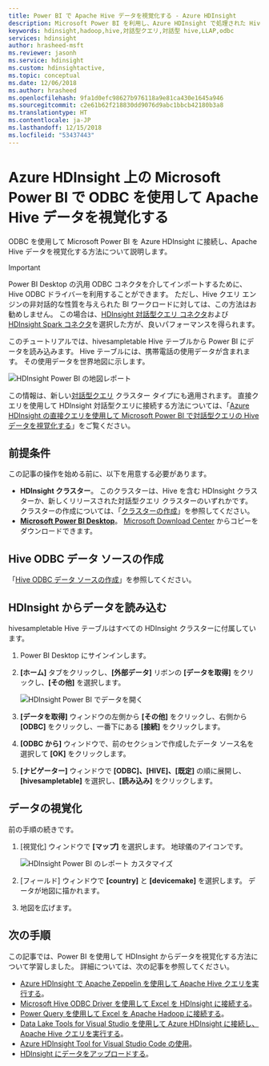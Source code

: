 ```yaml
---
title: Power BI で Apache Hive データを視覚化する - Azure HDInsight
description: Microsoft Power BI を利用し、Azure HDInsight で処理された Hive データを視覚化する方法について説明します。
keywords: hdinsight,hadoop,hive,対話型クエリ,対話型 hive,LLAP,odbc
services: hdinsight
author: hrasheed-msft
ms.reviewer: jasonh
ms.service: hdinsight
ms.custom: hdinsightactive,
ms.topic: conceptual
ms.date: 12/06/2018
ms.author: hrasheed
ms.openlocfilehash: 9fa1d0efc98627b976118a9e81ca430e1645a946
ms.sourcegitcommit: c2e61b62f218830dd9076d9abc1bbcb42180b3a8
ms.translationtype: HT
ms.contentlocale: ja-JP
ms.lasthandoff: 12/15/2018
ms.locfileid: "53437443"
---
```

# <a name="visualize-apache-hive-data-with-microsoft-power-bi-using-odbc-in-azure-hdinsight"></a>Azure HDInsight 上の Microsoft Power BI で ODBC を使用して Apache Hive データを視覚化する

ODBC を使用して Microsoft Power BI を Azure HDInsight に接続し、Apache Hive データを視覚化する方法について説明します。

>[!IMPORTANT]
> Power BI Desktop の汎用 ODBC コネクタを介してインポートするために、Hive ODBC ドライバーを利用することができます。 ただし、Hive クエリ エンジンの非対話的な性質を与えられた BI ワークロードに対しては、この方法はお勧めしません。 この場合は、[HDInsight 対話型クエリ コネクタ](../interactive-query/apache-hadoop-connect-hive-power-bi-directquery.md)および [HDInsight Spark コネクタ](https://docs.microsoft.com/power-bi/spark-on-hdinsight-with-direct-connect)を選択した方が、良いパフォーマンスを得られます。

このチュートリアルでは、hivesampletable Hive テーブルから Power BI にデータを読み込みます。 Hive テーブルには、携帯電話の使用データが含まれます。 その使用データを世界地図に示します。

![HDInsight Power BI の地図レポート](./media/apache-hadoop-connect-hive-power-bi/hdinsight-power-bi-visualization.png)

この情報は、新しい[対話型クエリ](../interactive-query/apache-interactive-query-get-started.md) クラスター タイプにも適用されます。 直接クエリを使用して HDInsight 対話型クエリに接続する方法については、「[Azure HDInsight の直接クエリを使用して Microsoft Power BI で対話型クエリの Hive データを視覚化する](../interactive-query/apache-hadoop-connect-hive-power-bi-directquery.md)」をご覧ください。



## <a name="prerequisites"></a>前提条件
この記事の操作を始める前に、以下を用意する必要があります。

* **HDInsight クラスター**。 このクラスターは、Hive を含む HDInsight クラスターか、新しくリリースされた対話型クエリ クラスターのいずれかです。 クラスターの作成については、「[クラスターの作成](apache-hadoop-linux-tutorial-get-started.md#create-cluster)」を参照してください。
* **[Microsoft Power BI Desktop](https://powerbi.microsoft.com/desktop/)**。 [Microsoft Download Center](https://www.microsoft.com/download/details.aspx?id=45331) からコピーをダウンロードできます。

## <a name="create-hive-odbc-data-source"></a>Hive ODBC データ ソースの作成

「[Hive ODBC データ ソースの作成](apache-hadoop-connect-excel-hive-odbc-driver.md#create-apache-hive-odbc-data-source)」を参照してください。

## <a name="load-data-from-hdinsight"></a>HDInsight からデータを読み込む

hivesampletable Hive テーブルはすべての HDInsight クラスターに付属しています。

1. Power BI Desktop にサインインします。
2. **[ホーム]** タブをクリックし、**[外部データ]** リボンの **[データを取得]** をクリックし、**[その他]** を選択します。

    ![HDInsight Power BI でデータを開く](./media/apache-hadoop-connect-hive-power-bi/hdinsight-power-bi-open-odbc.png)
3. **[データを取得]** ウィンドウの左側から **[その他]** をクリックし、右側から **[ODBC]** をクリックし、一番下にある **[接続]** をクリックします。
4. **[ODBC から]** ウィンドウで、前のセクションで作成したデータ ソース名を選択して **[OK]** をクリックします。
5. **[ナビゲーター]** ウィンドウで **[ODBC]、[HIVE]、[既定]** の順に展開し、**[hivesampletable]** を選択し、**[読み込み]** をクリックします。

## <a name="visualize-data"></a>データの視覚化

前の手順の続きです。

1. [視覚化] ウィンドウで **[マップ]** を選択します。  地球儀のアイコンです。

    ![HDInsight Power BI のレポート カスタマイズ](./media/apache-hadoop-connect-hive-power-bi/hdinsight-power-bi-customize.png)
2. [フィールド] ウィンドウで **[country]** と **[devicemake]** を選択します。 データが地図に描かれます。
3. 地図を広げます。

## <a name="next-steps"></a>次の手順
この記事では、Power BI を使用して HDInsight からデータを視覚化する方法について学習しました。  詳細については、次の記事を参照してください。

* [Azure HDInsight で Apache Zeppelin を使用して Apache Hive クエリを実行する](./../hdinsight-connect-hive-zeppelin.md)。
* [Microsoft Hive ODBC Driver を使用して Excel を HDInsight に接続する](./apache-hadoop-connect-excel-hive-odbc-driver.md)。
* [Power Query を使用して Excel を Apache Hadoop に接続する](apache-hadoop-connect-excel-power-query.md)。
* [Data Lake Tools for Visual Studio を使用して Azure HDInsight に接続し、Apache Hive クエリを実行する](apache-hadoop-visual-studio-tools-get-started.md)。
* [Azure HDInsight Tool for Visual Studio Code の使用](../hdinsight-for-vscode.md)。
* [HDInsight にデータをアップロードする](./../hdinsight-upload-data.md)。
